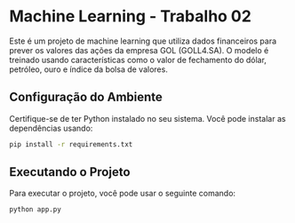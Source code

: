 # Machine Learning - Trabalho 02

Este é um projeto de machine learning que utiliza dados financeiros para prever os valores das ações da empresa GOL (GOLL4.SA). O modelo é treinado usando características como o valor de fechamento do dólar, petróleo, ouro e índice da bolsa de valores.

## Configuração do Ambiente

Certifique-se de ter Python instalado no seu sistema. Você pode instalar as dependências usando:

```bash
pip install -r requirements.txt
```

## Executando o Projeto

Para executar o projeto, você pode usar o seguinte comando:

```bash
python app.py
```
